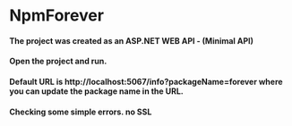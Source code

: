 # NpmForever
#### The project was created as an ASP.NET WEB API - (Minimal API)
#### Open the project and run.
#### Default URL is http://localhost:5067/info?packageName=forever where you can update the package name in the URL.
#### Checking some simple errors. no SSL
